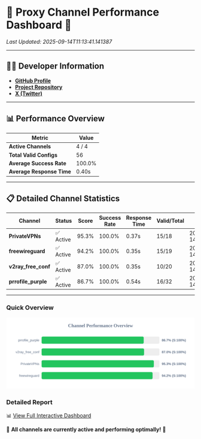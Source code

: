 # 🌟 Proxy Channel Performance Dashboard 🌟

_Last Updated: 2025-09-14T11:13:41.141387_

---

## 👩‍💻 Developer Information

- **[GitHub Profile](https://github.com/4n0nymou3)**  
- **[Project Repository](https://github.com/4n0nymou3/multi-proxy-config-fetcher)**  
- **[X (Twitter)](https://x.com/4n0nymou3)**  

---

## 📊 Performance Overview

| Metric                | Value       |
|-----------------------|-------------|
| **Active Channels**   | 4 / 4       |
| **Total Valid Configs** | 56          |
| **Average Success Rate** | 100.0%      |
| **Average Response Time** | 0.40s       |

---

## 📋 Detailed Channel Statistics

| Channel          | Status     | Score  | Success Rate | Response Time | Valid/Total | Last Success               |
|------------------|------------|--------|--------------|---------------|-------------|----------------------------|
| **PrivateVPNs**  | ✅ Active  | 95.3%  | 100.0% | 0.37s         | 15/18       | 2025-09-14T11:13:40.758641 |
| **freewireguard**  | ✅ Active  | 94.2%  | 100.0% | 0.35s         | 15/19       | 2025-09-14T11:13:41.139681 |
| **v2ray_free_conf**  | ✅ Active  | 87.0%  | 100.0% | 0.35s         | 10/20       | 2025-09-14T11:13:40.354626 |
| **prrofile_purple**  | ✅ Active  | 86.7%  | 100.0% | 0.54s         | 16/32       | 2025-09-14T11:13:39.947206 |

---

### Quick Overview
<div align="center">
  <a href="https://raw.githubusercontent.com/nullluser/NullRepo/refs/heads/main/assets/channel_stats_chart.svg">
    <img src="https://raw.githubusercontent.com/nullluser/NullRepo/refs/heads/main/assets/channel_stats_chart.svg" alt="Source Performance Statistics" width="800">
  </a>
</div>

### Detailed Report
📊 [View Full Interactive Dashboard](https://htmlpreview.github.io/?https://github.com/nullluser/NullRepo/blob/main/assets/performance_report.html)

🎉 **All channels are currently active and performing optimally!** 🎉
